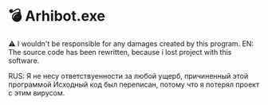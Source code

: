 # 💣 Arhibot.exe
⚠ I wouldn't be responsible for any damages created by this program.
EN: The source code has been rewritten, because i lost project with this software.

RUS: Я не несу ответствуенности за любой ущерб, причиненный этой программой
Исходный код был переписан, потому что я потерял проект с этим вирусом.
